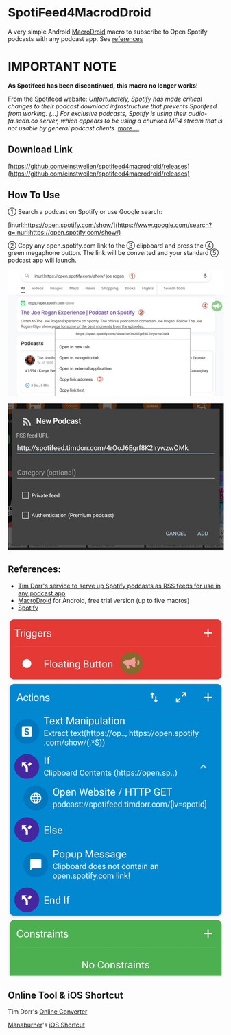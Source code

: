 # SpotiFeed4MacrodDroid

A very simple Android [MacroDroid](https://www.macrodroid.com/) macro to subscribe to Open Spotify podcasts with any podcast app. See [references](#references)

# IMPORTANT NOTE
**As Spotifeed has been discontinued, this macro no longer works**!

From the Spotifeed website:
*Unfortunately, Spotify has made critical changes to their podcast download infrastructure that prevents Spotifeed from working.
(...)
For exclusive podcasts, Spotify is using their audio-fa.scdn.co server, which appears to be using a chunked MP4 stream that is not usable by general podcast clients.*
[more ...](https://spotifeed.timdorr.com/)

## Download Link
[https://github.com/einstweilen/spotifeed4macrodroid/releases](https://github.com/einstweilen/spotifeed4macrodroid/releases)

## How To Use
① Search a podcast on Spotify or use Google search:

[inurl:https://open.spotify.com/show/](https://www.google.com/search?q=inurl:https://open.spotify.com/show/)

② Copy any open.spotify.com link to the ③ clipboard and press the ④ green megaphone button.
The link will be converted and your standard ⑤ podcast app will launch.

![](step01.jpg)

![](step05.jpg)

## References:

* [Tim Dorr's service to serve up Spotify podcasts as RSS feeds for use in any podcast app](https://github.com/timdorr/spotifeed)
* [MacroDroid](https://www.macrodroid.com/) for Android, free trial version (up to five macros) 
* [Spotify](https://www.spotify.com/)

![](SpotiFeedMacroDroid.jpg)

## Online Tool & iOS Shortcut
Tim Dorr's [Online Converter](https://spotifeed.timdorr.com/)

[Manaburner](https://twitter.com/Manaburner)'s [iOS Shortcut](https://www.icloud.com/shortcuts/e7cb5cf823f84c4f9f71ccc33296144d)
